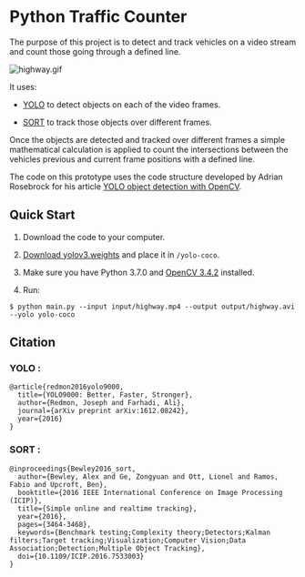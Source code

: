 # Python Traffic Counter

The purpose of this project is to detect and track vehicles on a video stream and count those going through a defined line. 

![highway.gif](highway.gif)

It uses:

* [YOLO](https://www.pyimagesearch.com/2018/11/12/yolo-object-detection-with-opencv) to detect objects on each of the video frames.

* [SORT](https://github.com/abewley/sort) to track those objects over different frames.

Once the objects are detected and tracked over different frames a simple mathematical calculation is applied to count the intersections between the vehicles previous and current frame positions with a defined line.

The code on this prototype uses the code structure developed by Adrian Rosebrock for his article [YOLO object detection with OpenCV](https://www.pyimagesearch.com/2018/11/12/yolo-object-detection-with-opencv).

## Quick Start

1. Download the code to your computer.
2. [Download yolov3.weights](https://www.dropbox.com/s/99mm7olr1ohtjbq/yolov3.weights?dl=0) and place it in `/yolo-coco`.
3. Make sure you have Python 3.7.0 and [OpenCV 3.4.2](https://www.pyimagesearch.com/opencv-tutorials-resources-guides/) installed.

4. Run:
```
$ python main.py --input input/highway.mp4 --output output/highway.avi --yolo yolo-coco
```

## Citation

### YOLO :

    @article{redmon2016yolo9000,
      title={YOLO9000: Better, Faster, Stronger},
      author={Redmon, Joseph and Farhadi, Ali},
      journal={arXiv preprint arXiv:1612.08242},
      year={2016}
    }

### SORT :

    @inproceedings{Bewley2016_sort,
      author={Bewley, Alex and Ge, Zongyuan and Ott, Lionel and Ramos, Fabio and Upcroft, Ben},
      booktitle={2016 IEEE International Conference on Image Processing (ICIP)},
      title={Simple online and realtime tracking},
      year={2016},
      pages={3464-3468},
      keywords={Benchmark testing;Complexity theory;Detectors;Kalman filters;Target tracking;Visualization;Computer Vision;Data Association;Detection;Multiple Object Tracking},
      doi={10.1109/ICIP.2016.7533003}
    }